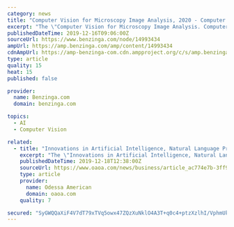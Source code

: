 ```yaml
---
category: news
title: "Computer Vision for Microscopy Image Analysis, 2020 - Computer Vision and Pattern Recognition - ResearchAndMarkets.com"
excerpt: "The \"Computer Vision for Microscopy Image Analysis. Computer Vision and Pattern Recognition\" book from Elsevier Science and Technology has been added to ResearchAndMarkets.com's offering. High-throughput microscopy enables researchers to acquire thousands of images automatically over a short time, making it possible to conduct large-scale ..."
publishedDateTime: 2019-12-16T09:06:00Z
sourceUrl: https://www.benzinga.com/node/14993434
ampUrl: https://amp.benzinga.com/amp/content/14993434
cdnAmpUrl: https://amp-benzinga-com.cdn.ampproject.org/c/s/amp.benzinga.com/amp/content/14993434
type: article
quality: 15
heat: 15
published: false

provider:
  name: Benzinga.com
  domain: benzinga.com

topics:
  - AI
  - Computer Vision

related:
  - title: "Innovations in Artificial Intelligence, Natural Language Processing, IoT, and Analytics, 2019 Study - ResearchAndMarkets.com"
    excerpt: "The \"Innovations in Artificial Intelligence, Natural Language Processing, IoT, and Analytics\" report has been added to ResearchAndMarkets.com's offering. This edition of IT, Computing and Communications (ITCC) TechVision Opportunity Engine (TOE ..."
    publishedDateTime: 2019-12-18T12:38:00Z
    sourceUrl: https://www.oaoa.com/news/business/article_ac774e7b-3ff9-596b-aa6b-3436f571c9b7.html
    type: article
    provider:
      name: Odessa American
      domain: oaoa.com
    quality: 7

secured: "SyGWQQaXiF4V7dT79xTVq5owx47ZQzXuNklO4A3T+q0c4+ptzXzlhI/VphmUk8dSEn7GWPxSZ5kEsM8spxE2hqGr0spHjOf5NqyOlB0M3bEEs03iG79gdWNK5Y56TUssBZYcljIAz1H69Zm6e7kn/5BxU9m/0lOZZYZA3JDCmLfJHA7SHvHduXBFGf98T/UjU+mPaoxd05zpSQYLleLaIWC3yDsT2TwHPZtluJ87fq1WwVfpZmSvmd6xfWj5DwuPRMp+Rzj9G9plZgBtDoYx0A==;l8gg2aBaBDZcl9QM6+s6kw=="
---
```


